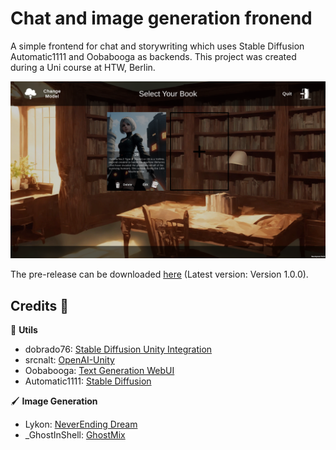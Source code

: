 # Chat and image generation fronend
A simple frontend for chat and storywriting which uses Stable Diffusion Automatic1111 and Oobabooga as backends.
This project was created during a Uni course at HTW, Berlin.

![BookPreview](https://github.com/AyuCalices/IC1/blob/master/BookPreview.png)

The pre-release can be downloaded [here](https://github.com/AyuCalices/IC1/releases/tag/v1.0.0) (Latest version: Version 1.0.0).

## Credits :bow:
:wrench: **Utils**
* dobrado76: [Stable Diffusion Unity Integration](https://github.com/dobrado76/Stable-Diffusion-Unity-Integration)
* srcnalt: [OpenAI-Unity](https://github.com/srcnalt/OpenAI-Unity)
* Oobabooga: [Text Generation WebUI](https://github.com/oobabooga/text-generation-webui)
* Automatic1111: [Stable Diffusion](https://github.com/AUTOMATIC1111/stable-diffusion-webui)

🖌️ **Image Generation**
* Lykon: [NeverEnding Dream](https://civitai.com/models/10028/neverending-dream-ned)
* _GhostInShell: [GhostMix](https://civitai.com/models/36520/ghostmix)
